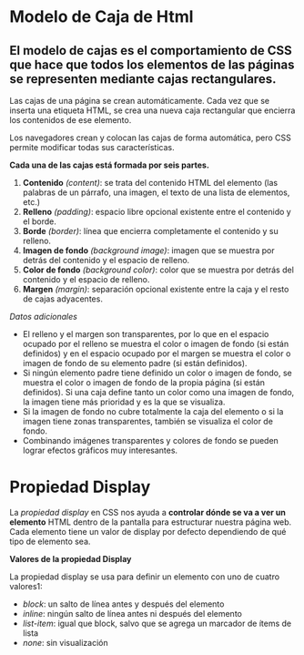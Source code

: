 # Modelo de Caja de Html
## El modelo de cajas es el comportamiento de CSS que hace que todos los elementos de las páginas se representen mediante cajas rectangulares.  
Las cajas de una página se crean automáticamente. Cada vez que se inserta una etiqueta HTML, se crea una nueva caja rectangular que encierra los contenidos de ese elemento.  

Los navegadores crean y colocan las cajas de forma automática, pero CSS permite modificar todas sus características.  
 
 **Cada una de las cajas está formada por seis partes.**  

 1. **Contenido** *(content)*: se trata del contenido HTML del elemento (las palabras de un párrafo, una imagen, el texto de una lista de elementos, etc.)
2. **Relleno** *(padding)*: espacio libre opcional existente entre el contenido y el borde.
3. **Borde** *(border)*: línea que encierra completamente el contenido y su relleno.
4. **Imagen de fondo** *(background image)*: imagen que se muestra por detrás del contenido y el espacio de relleno.
5. **Color de fondo** *(background color)*: color que se muestra por detrás del contenido y el espacio de relleno.
6. **Margen** *(margin)*: separación opcional existente entre la caja y el resto de cajas adyacentes.  

*Datos adicionales*
* El relleno y el margen son transparentes, por lo que en el espacio ocupado por el relleno se muestra el color o imagen de fondo (si están definidos) y en el espacio ocupado por el margen se muestra el color o imagen de fondo de su elemento padre (si están definidos).  
* Si ningún elemento padre tiene definido un color o imagen de fondo, se muestra el color o imagen de fondo de la propia página (si están definidos). Si una caja define tanto un color como una imagen de fondo, la imagen tiene más prioridad y es la que se visualiza. 
* Si la imagen de fondo no cubre totalmente la caja del elemento o si la imagen tiene zonas transparentes, también se visualiza el color de fondo. 
* Combinando imágenes transparentes y colores de fondo se pueden lograr efectos gráficos muy interesantes.



# Propiedad Display  
La *propiedad display* en CSS nos ayuda a **controlar dónde se va a ver un elemento** HTML dentro de la pantalla para estructurar nuestra página web.  
Cada elemento tiene un valor de display por defecto dependiendo de qué tipo de elemento sea.  

**Valores de la propiedad Display**  

La propiedad display se usa para definir un elemento con uno de cuatro valores1:
* *block*: un salto de línea antes y después del elemento
* *inline*: ningún salto de línea antes ni después del elemento
* *list-item*: igual que block, salvo que se agrega un marcador de ítems de lista
* *none*: sin visualización  





